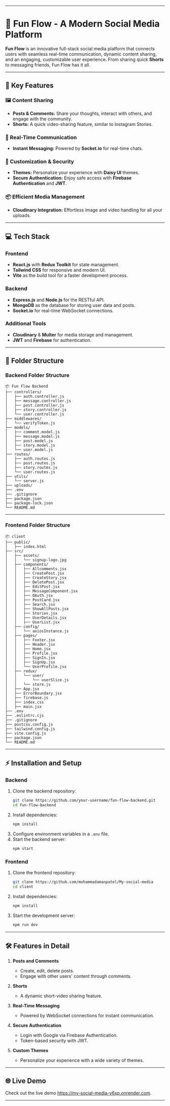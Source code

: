 
---

# 🚀 Fun Flow - A Modern Social Media Platform  

**Fun Flow** is an innovative full-stack social media platform that connects users with seamless real-time communication, dynamic content sharing, and an engaging, customizable user experience. From sharing quick **Shorts** to messaging friends, Fun Flow has it all.  

---

## 🌟 Key Features  

### 🖼️ Content Sharing  
- **Posts & Comments:** Share your thoughts, interact with others, and engage with the community.  
- **Shorts:** A quick video-sharing feature, similar to Instagram Stories.  

### 💬 Real-Time Communication  
- **Instant Messaging:** Powered by **Socket.io** for real-time chats.  

### 🎨 Customization & Security  
- **Themes:** Personalize your experience with **Daisy UI** themes.  
- **Secure Authentication:** Enjoy safe access with **Firebase Authentication** and **JWT**.  

### 📦 Efficient Media Management  
- **Cloudinary Integration:** Effortless image and video handling for all your uploads.  

---

## 💻 Tech Stack  

### Frontend  
- **React.js** with **Redux Toolkit** for state management.  
- **Tailwind CSS** for responsive and modern UI.  
- **Vite** as the build tool for a faster development process.  

### Backend  
- **Express.js** and **Node.js** for the RESTful API.  
- **MongoDB** as the database for storing user data and posts.  
- **Socket.io** for real-time WebSocket connections.  

### Additional Tools  
- **Cloudinary** & **Multer** for media storage and management.  
- **JWT** and **Firebase** for authentication.  

---

## 📁 Folder Structure  

### Backend Folder Structure  

```plaintext  
📦 Fun Flow Backend  
├── controllers/  
│   ├── auth.controller.js  
│   ├── message.controller.js  
│   ├── post.controller.js  
│   ├── story.controller.js  
│   └── user.controller.js  
├── middlewares/  
│   └── verifyToken.js  
├── models/  
│   ├── comment.model.js  
│   ├── message.model.js  
│   ├── post.model.js  
│   ├── story.model.js  
│   └── user.model.js  
├── routes/  
│   ├── auth.routes.js  
│   ├── post.routes.js  
│   ├── story.routes.js  
│   └── user.routes.js  
├── utils/  
│   └── server.js  
├── uploads/  
├── .env  
├── .gitignore  
├── package.json  
├── package-lock.json  
└── README.md  
```  

---

### Frontend Folder Structure  

```plaintext  
📦 client  
├── public/  
│   ├── index.html  
├── src/  
│   ├── assets/  
│   │   └── signup-logo.jpg  
│   ├── components/  
│   │   ├── Allcomments.jsx  
│   │   ├── CreatePost.jsx  
│   │   ├── CreateStory.jsx  
│   │   ├── DeletePost.jsx  
│   │   ├── EditPost.jsx  
│   │   ├── MessageComponent.jsx  
│   │   ├── OAuth.jsx  
│   │   ├── PostCard.jsx  
│   │   ├── Search.jsx  
│   │   ├── ShowAllPosts.jsx  
│   │   ├── Stories.jsx  
│   │   ├── UserDetails.jsx  
│   │   ├── UserList.jsx  
│   ├── config/  
│   │   └── axiosInstance.js  
│   ├── pages/  
│   │   ├── Footer.jsx  
│   │   ├── Header.jsx  
│   │   ├── Home.jsx  
│   │   ├── Profile.jsx  
│   │   ├── SignIn.jsx  
│   │   ├── SignUp.jsx  
│   │   └── UserProfile.jsx  
│   ├── redux/  
│   │   └── user/  
│   │       └── userSlice.js  
│   │   └── store.js  
│   ├── App.jsx  
│   ├── ErrorBoundary.jsx  
│   ├── firebase.js  
│   ├── index.css  
│   ├── main.jsx  
├── .env  
├── .eslintrc.cjs  
├── .gitignore  
├── postcss.config.js  
├── tailwind.config.js  
├── vite.config.js  
├── package.json  
└── README.md  
```  

---

## ⚡ Installation and Setup  

### Backend  
1. Clone the backend repository:  
   ```bash  
   git clone https://github.com/your-username/fun-flow-backend.git  
   cd fun-flow-backend  
   ```  
2. Install dependencies:  
   ```bash  
   npm install  
   ```  
3. Configure environment variables in a `.env` file.  
4. Start the backend server:  
   ```bash  
   npm start  
   ```  

### Frontend  
1. Clone the frontend repository:  
   ```bash  
   git clone https://github.com/mohammadamanpatel/My-social-media  
   cd client  
   ```  
2. Install dependencies:  
   ```bash  
   npm install  
   ```  
3. Start the development server:  
   ```bash  
   npm run dev  
   ```  

---

## 🛠️ Features in Detail  

1. **Posts and Comments**  
   - Create, edit, delete posts.  
   - Engage with other users' content through comments.  

2. **Shorts**  
   - A dynamic short-video sharing feature.  

3. **Real-Time Messaging**  
   - Powered by WebSocket connections for instant communication.  

4. **Secure Authentication**  
   - Login with Google via Firebase Authentication.  
   - Token-based security with JWT.  

5. **Custom Themes**  
   - Personalize your experience with a wide variety of themes.  

---

## 🌐 Live Demo  
Check out the live demo https://my-social-media-v6xp.onrender.com.  

---
